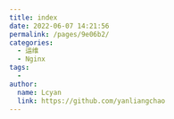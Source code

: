 ```yaml
---
title: index
date: 2022-06-07 14:21:56
permalink: /pages/9e06b2/
categories:
  - 运维
  - Nginx
tags:
  - 
author: 
  name: Lcyan
  link: https://github.com/yanliangchao
---
```

